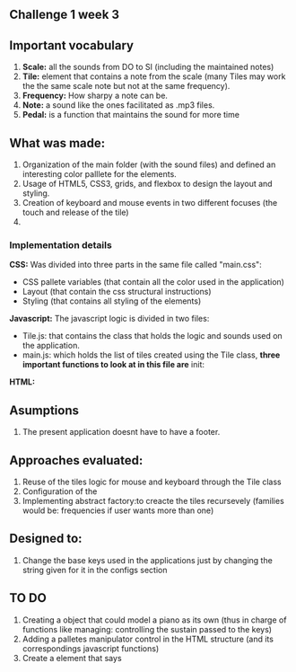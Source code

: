 ## Challenge 1 week 3

## Important vocabulary
1. __Scale:__ all the sounds from DO to SI (including the maintained notes)
2. __Tile:__ element that contains a note from the scale (many Tiles may work the the same scale note but not at the same frequency).
3. __Frequency:__ How sharpy a note can be.
4. __Note:__ a sound like the ones facilitated as .mp3 files.
5. __Pedal:__ is a function that maintains the sound for more time

## What was made:
1. Organization of the main folder (with the sound files) and defined an interesting color palllete for the elements.
2. Usage of HTML5, CSS3, grids, and flexbox to design the layout and styling.
3. Creation of keyboard and mouse events in two different focuses (the touch and release of the tile)
4. 

### Implementation details
__CSS:__
Was divided into three parts in the same file called "main.css":
- CSS pallete variables (that contain all the color used in the application)
- Layout (that contain the css structural instructions)
- Styling (that contains all styling of the elements)

__Javascript:__
The javascript logic is divided in two files:
- Tile.js: that contains the class that holds the logic and sounds used on the application.
- main.js: which holds the list of tiles created using the Tile class, __three important functions to look at in this file are__ init:

__HTML:__


## Asumptions
1. The present application doesnt have to have a footer.

## Approaches evaluated:
1. Reuse of the tiles logic for mouse and keyboard through the Tile class
2. Configuration of the 
2. Implementing abstract factory:to creacte the tiles recursevely (families would be: frequencies if user wants more than one)


## Designed to:
1. Change the base keys used in the applications just by changing the string given for it in the configs section

## TO DO
1. Creating a object that could model a piano as its own (thus in charge of functions like managing: controlling the sustain passed to the keys)
2. Adding a palletes manipulator control in the HTML structure (and its correspondings javascript functions)
3. Create a element that says